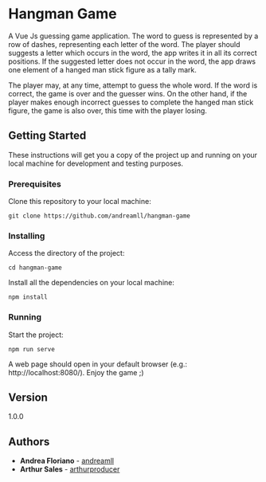 # Hangman Game

A Vue Js guessing game application. The word to guess is represented by a row of dashes, representing each letter of the word. The player should suggests a letter which occurs in the word, the app writes it in all its correct positions. If the suggested letter does not occur in the word, the app draws one element of a hanged man stick figure as a tally mark.

The player may, at any time, attempt to guess the whole word. If the word is correct, the game is over and the guesser wins. On the other hand, if the player makes enough incorrect guesses to complete the hanged man stick figure, the game is also over, this time with the player losing.

## Getting Started

These instructions will get you a copy of the project up and running on your local machine for development and testing purposes.

### Prerequisites

Clone this repository to your local machine:

```
git clone https://github.com/andreamll/hangman-game
```

### Installing

Access the directory of the project:

```
cd hangman-game
```

Install all the dependencies on your local machine:

```
npm install
```

### Running

Start the project:

```
npm run serve
```

A web page should open in your default browser (e.g.: http://localhost:8080/). Enjoy the game ;)


## Version

1.0.0


## Authors

* **Andrea Floriano** - [andreamll](https://github.com/andreamll)
* **Arthur Sales** - [arthurproducer](https://github.com/arthurproducer)